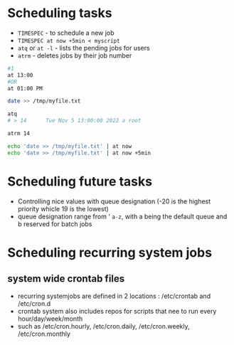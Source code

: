 # Scheduling tasks

- `TIMESPEC` - to schedule a new job
- `TIMESPEC at now +5min < myscript`
-  `atq` or `at -l` - lists the pending jobs for users
- `atrm` - deletes jobs by their job number

```bash title="example"
#1
at 13:00 
#OR 
at 01:00 PM

date >> /tmp/myfile.txt

atq
# > 14      Tue Nov 5 13:00:00 2022 a root

atrm 14

echo 'date >> /tmp/myfile.txt' | at now
echo 'date >> /tmp/myfile.txt' | at now +5min
```

# Scheduling future tasks

- Controlling nice values with queue designation (-20 is the highest priority whicle 19 is the lowest)
- queue designation range from ' `a-z`, with a being the default queue and b reserved for batch jobs

# Scheduling recurring system jobs

## system wide crontab files
- recurring systemjobs are defined in 2 locations : /etc/crontab and /etc/cron.d
- crontab system also includes repos for scripts that nee to run every hour/day/week/month
- such as /etc/cron.hourly, /etc/cron.daily, /etc/cron.weekly, /etc/cron.monthly